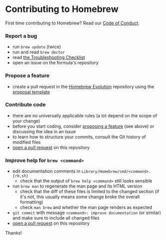 # Contributing to Homebrew
First time contributing to Homebrew? Read our [Code of Conduct](https://github.com/Homebrew/brew/blob/master/CODEOFCONDUCT.md#code-of-conduct).

### Report a bug

* run `brew update` (twice)
* run and read `brew doctor`
* read [the Troubleshooting Checklist](https://github.com/Homebrew/brew/blob/master/share/doc/homebrew/Troubleshooting.md#troubleshooting)
* open an issue on the formula's repository

### Propose a feature

* create a pull request in the [Homebrew Evolution](https://github.com/Homebrew/brew-evolution) repository using the [proposal template](https://github.com/Homebrew/brew-evolution/blob/master/proposal_template.md)

### Contribute code

* there are no universally applicable rules (a lot depend on the scope of your change)
* before you start coding, consider [proposing a feature](#propose-a-feature) (see above) or discussing the idea in an issue
* to learn how to structure your commits, consult the Git history of modified files
* [open a pull request](https://github.com/Homebrew/brew/blob/master/share/doc/homebrew/How-To-Open-a-Homebrew-Pull-Request-(and-get-it-merged).md#how-to-open-a-homebrew-pull-request-and-get-it-merged) on this repository

### Improve help for `brew <command>`

* edit documentation comments in `Library/Homebrew/cmd/<command>.{rb,sh}`
  * check that the output of `brew help <command>` still looks sensible
* run `brew man` to regenerate the man page and its HTML version
  * check that the diff of these files is limited to the changed section (if it's not, this usually means some change broke the overall formatting)
  * check `man brew` and whether the man page renders as expected
* `git commit` with message `<command>: improve documentation` (or similar) and make sure to include all changed files
* [open a pull request](https://github.com/Homebrew/brew/blob/master/share/doc/homebrew/How-To-Open-a-Homebrew-Pull-Request-(and-get-it-merged).md#how-to-open-a-homebrew-pull-request-and-get-it-merged) on this repository

Thanks!
